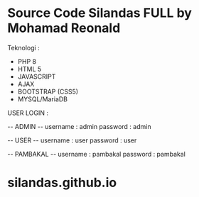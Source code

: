 # Source Code Silandas FULL by Mohamad Reonald

Teknologi :

- PHP 8
- HTML 5
- JAVASCRIPT
- AJAX
- BOOTSTRAP (CSS5)
- MYSQL/MariaDB

USER LOGIN :

-- ADMIN --
username : admin
password : admin

-- USER --
username : user
password : user

-- PAMBAKAL --
username : pambakal
password : pambakal

# silandas.github.io
